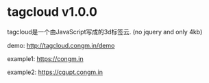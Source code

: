 tagcloud  v1.0.0
================
tagcloud是一个由JavaScript写成的3d标签云. (no jquery and only 4kb)

demo: http://tagcloud.congm.in/demo

example1: https://congm.in

example2: https://cqupt.congm.in

